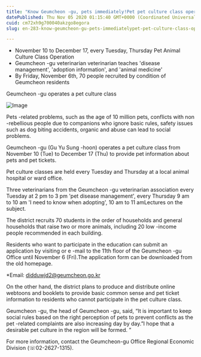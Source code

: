 ```yaml
---
title: "Know Geumcheon -gu, pets immediately!Pet pet culture class operation"
datePublished: Thu Nov 05 2020 01:15:40 GMT+0000 (Coordinated Universal Time)
cuid: cm72xh9g700040akzgo8egora
slug: en-283-know-geumcheon-gu-pets-immediatelypet-pet-culture-class-operation

---
```



- November 10 to December 17, every Tuesday, Thursday Pet Animal Culture Class Operation
- Geumcheon -gu veterinarian veterinarian teaches 'disease management', 'adoption information', and 'animal medicine'
- By Friday, November 6th, 70 people recruited by condition of Geumcheon residents

Geumcheon -gu operates a pet culture class

![Image](https://cdn.hashnode.com/res/hashnode/image/upload/v1739426249426/4f95ac1f-d73f-4af5-8186-c5b96d800d8d.jpeg)

Pets -related problems, such as the age of 10 million pets, conflicts with non -rebellious people due to companions who ignore basic rules, safety issues such as dog biting accidents, organic and abuse can lead to social problems.

Geumcheon -gu (Gu Yu Sung -hoon) operates a pet culture class from November 10 (Tue) to December 17 (Thu) to provide pet information about pets and pet tickets.

Pet culture classes are held every Tuesday and Thursday at a local animal hospital or ward office.

Three veterinarians from the Geumcheon -gu veterinarian association every Tuesday at 2 pm to 3 pm 'pet disease management', every Thursday 9 am to 10 am 'I need to know when adopting', 10 am to 11 amLectures on the subject.

The district recruits 70 students in the order of households and general households that raise two or more animals, including 20 low -income people recommended in each building.

Residents who want to participate in the education can submit an application by visiting or e -mail to the 11th floor of the Geumcheon -gu Office until November 6 (Fri).The application form can be downloaded from the old homepage.

*Email: didduwjd2@geumcheon.go.kr

On the other hand, the district plans to produce and distribute online webtoons and booklets to provide basic common sense and pet ticket information to residents who cannot participate in the pet culture class.

Geumcheon -gu, the head of Geumcheon -gu, said, “It is important to keep social rules based on the right perception of pets to prevent conflicts as the pet -related complaints are also increasing day by day.”I hope that a desirable pet culture in the region will be formed. ”

For more information, contact the Geumcheon-gu Office Regional Economic Division (☏02-2627-1315).